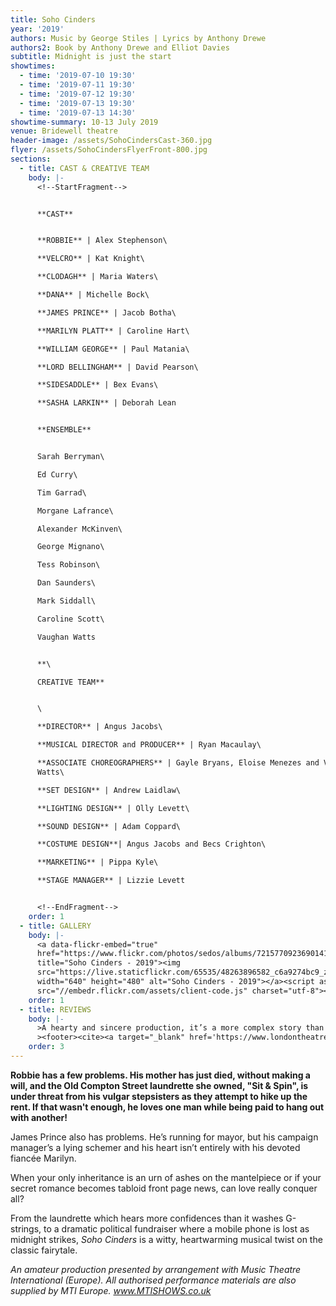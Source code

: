 ```yaml
---
title: Soho Cinders
year: '2019'
authors: Music by George Stiles | Lyrics by Anthony Drewe
authors2: Book by Anthony Drewe and Elliot Davies
subtitle: Midnight is just the start
showtimes:
  - time: '2019-07-10 19:30'
  - time: '2019-07-11 19:30'
  - time: '2019-07-12 19:30'
  - time: '2019-07-13 19:30'
  - time: '2019-07-13 14:30'
showtime-summary: 10-13 July 2019
venue: Bridewell theatre
header-image: /assets/SohoCindersCast-360.jpg
flyer: /assets/SohoCindersFlyerFront-800.jpg
sections:
  - title: CAST & CREATIVE TEAM
    body: |-
      <!--StartFragment-->


      **CAST**


      **ROBBIE** | Alex Stephenson\

      **VELCRO** | Kat Knight\

      **CLODAGH** | Maria Waters\

      **DANA** | Michelle Bock\

      **JAMES PRINCE** | Jacob Botha\

      **MARILYN PLATT** | Caroline Hart\

      **WILLIAM GEORGE** | Paul Matania\

      **LORD BELLINGHAM** | David Pearson\

      **SIDESADDLE** | Bex Evans\

      **SASHA LARKIN** | Deborah Lean


      **ENSEMBLE**


      Sarah Berryman\

      Ed Curry\

      Tim Garrad\

      Morgane Lafrance\

      Alexander McKinven\

      George Mignano\

      Tess Robinson\

      Dan Saunders\

      Mark Siddall\

      Caroline Scott\

      Vaughan Watts


      **\

      CREATIVE TEAM**


      \

      **DIRECTOR** | Angus Jacobs\

      **MUSICAL DIRECTOR and PRODUCER** | Ryan Macaulay\

      **ASSOCIATE CHOREOGRAPHERS** | Gayle Bryans, Eloise Menezes and Vaughan
      Watts\

      **SET DESIGN** | Andrew Laidlaw\

      **LIGHTING DESIGN** | Olly Levett\

      **SOUND DESIGN** | Adam Coppard\

      **COSTUME DESIGN**| Angus Jacobs and Becs Crighton\

      **MARKETING** | Pippa Kyle\

      **STAGE MANAGER** | Lizzie Levett


      <!--EndFragment-->
    order: 1
  - title: GALLERY
    body: |-
      <a data-flickr-embed="true"
      href="https://www.flickr.com/photos/sedos/albums/72157709236901417"
      title="Soho Cinders - 2019"><img
      src="https://live.staticflickr.com/65535/48263896582_c6a9274bc9_z.jpg"
      width="640" height="480" alt="Soho Cinders - 2019"></a><script async
      src="//embedr.flickr.com/assets/client-code.js" charset="utf-8"></script>
    order: 1
  - title: REVIEWS
    body: |-
      >A hearty and sincere production, it’s a more complex story than the traditional fairy-tale from which it is adapted, but it’s a lively and engaging one at that.
      ><footer><cite><a target="_blank" href='https://www.londontheatre1.com/reviews/musical/stiles-drewes-soho-cinders-at-the-bridewell-theatre/'>Soho Cinders, 2019, London Theatre 1</a></cite></footer>
    order: 3
---
```

**Robbie has a few problems. His mother has just died, without making a will, and the Old Compton Street laundrette she owned, "Sit & Spin", is under threat from his vulgar stepsisters as they attempt to hike up the rent. If that wasn't enough, he loves one man while being paid to hang out with another!**

James Prince also has problems. He’s running for mayor, but his campaign manager’s a lying schemer and his heart isn’t entirely with his devoted fiancée Marilyn.

When your only inheritance is an urn of ashes on the mantelpiece or if your secret romance becomes tabloid front page news, can love really conquer all?

From the laundrette which hears more confidences than it washes G-strings, to a dramatic political fundraiser where a mobile phone is lost as midnight strikes, *Soho Cinders* is a witty, heartwarming musical twist on the classic fairytale.

*An amateur production presented by arrangement with Music Theatre International (Europe). All authorised performance materials are also supplied by MTI Europe. www.MTISHOWS.co.uk*
